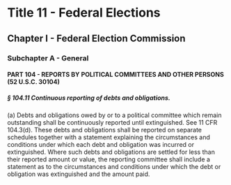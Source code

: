 
# Title 11 - Federal Elections
## Chapter I - Federal Election Commission
### Subchapter A - General
#### PART 104 - REPORTS BY POLITICAL COMMITTEES AND OTHER PERSONS (52 U.S.C. 30104)
##### § 104.11 Continuous reporting of debts and obligations.

(a) Debts and obligations owed by or to a political committee which remain outstanding shall be continuously reported until extinguished. See 11 CFR 104.3(d). These debts and obligations shall be reported on separate schedules together with a statement explaining the circumstances and conditions under which each debt and obligation was incurred or extinguished. Where such debts and obligations are settled for less than their reported amount or value, the reporting committee shall include a statement as to the circumstances and conditions under which the debt or obligation was extinguished and the amount paid.
